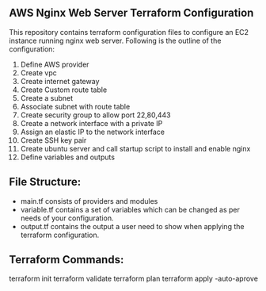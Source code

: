 ## AWS Nginx Web Server Terraform Configuration
This repository contains terraform configuration files to configure an EC2 instance running nginx web server. Following is the outline of the configuration:

1. Define AWS provider
2. Create vpc
3. Create internet gateway
4. Create Custom route table
5. Create a subnet
6. Associate subnet with route table
7. Create security group to allow port 22,80,443
8. Create a network interface with a private IP
9. Assign an elastic IP to the network interface
10. Create SSH key pair
11. Create ubuntu server and call startup script to install and enable nginx
12. Define variables and outputs

## File Structure:


- main.tf consists of providers and modules
- variable.tf contains a set of variables which can be changed as per needs of your configuration.
- output.tf contains the output a user need to show when applying the terraform configuration.

## Terraform Commands:

terraform init
terraform validate
terraform plan
terraform apply -auto-aprove